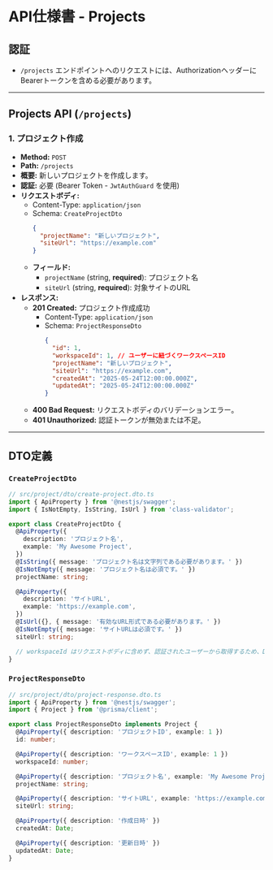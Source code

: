 # API仕様書 - Projects

## 認証

- `/projects` エンドポイントへのリクエストには、AuthorizationヘッダーにBearerトークンを含める必要があります。

---

## Projects API (`/projects`)

### 1. プロジェクト作成

- **Method:** `POST`
- **Path:** `/projects`
- **概要:** 新しいプロジェクトを作成します。
- **認証:** 必要 (Bearer Token - `JwtAuthGuard` を使用)
- **リクエストボディ:**
    - Content-Type: `application/json`
    - Schema: `CreateProjectDto`
      ```json
      {
        "projectName": "新しいプロジェクト",
        "siteUrl": "https://example.com"
      }
      ```
    - **フィールド:**
        - `projectName` (string, **required**): プロジェクト名
        - `siteUrl` (string, **required**): 対象サイトのURL
- **レスポンス:**
    - **201 Created:** プロジェクト作成成功
        - Content-Type: `application/json`
        - Schema: `ProjectResponseDto`
          ```json
          {
            "id": 1,
            "workspaceId": 1, // ユーザーに紐づくワークスペースID
            "projectName": "新しいプロジェクト",
            "siteUrl": "https://example.com",
            "createdAt": "2025-05-24T12:00:00.000Z",
            "updatedAt": "2025-05-24T12:00:00.000Z"
          }
          ```
    - **400 Bad Request:** リクエストボディのバリデーションエラー。
    - **401 Unauthorized:** 認証トークンが無効または不足。

---

## DTO定義

### `CreateProjectDto`

```typescript
// src/project/dto/create-project.dto.ts
import { ApiProperty } from '@nestjs/swagger';
import { IsNotEmpty, IsString, IsUrl } from 'class-validator';

export class CreateProjectDto {
  @ApiProperty({
    description: 'プロジェクト名',
    example: 'My Awesome Project',
  })
  @IsString({ message: 'プロジェクト名は文字列である必要があります。' })
  @IsNotEmpty({ message: 'プロジェクト名は必須です。' })
  projectName: string;

  @ApiProperty({
    description: 'サイトURL',
    example: 'https://example.com',
  })
  @IsUrl({}, { message: '有効なURL形式である必要があります。' })
  @IsNotEmpty({ message: 'サイトURLは必須です。' })
  siteUrl: string;

  // workspaceId はリクエストボディに含めず、認証されたユーザーから取得するため、DTOからは削除されています。
}
```

### `ProjectResponseDto`

```typescript
// src/project/dto/project-response.dto.ts
import { ApiProperty } from '@nestjs/swagger';
import { Project } from '@prisma/client';

export class ProjectResponseDto implements Project {
  @ApiProperty({ description: 'プロジェクトID', example: 1 })
  id: number;

  @ApiProperty({ description: 'ワークスペースID', example: 1 })
  workspaceId: number;

  @ApiProperty({ description: 'プロジェクト名', example: 'My Awesome Project' })
  projectName: string;

  @ApiProperty({ description: 'サイトURL', example: 'https://example.com' })
  siteUrl: string;

  @ApiProperty({ description: '作成日時' })
  createdAt: Date;

  @ApiProperty({ description: '更新日時' })
  updatedAt: Date;
}

